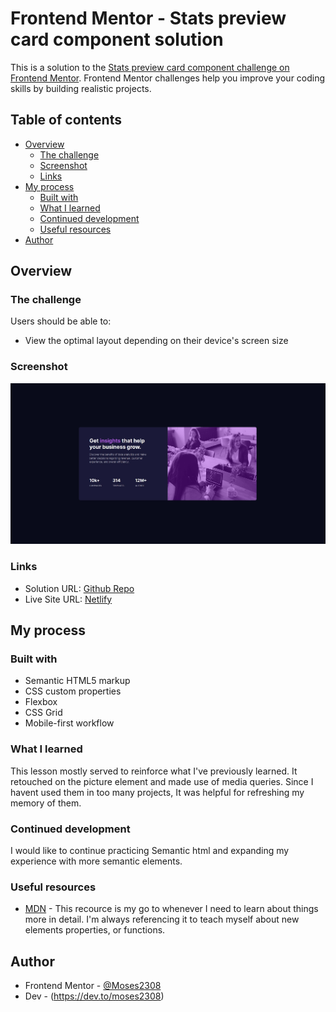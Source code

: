 # Frontend Mentor - Stats preview card component solution

This is a solution to the [Stats preview card component challenge on Frontend Mentor](https://www.frontendmentor.io/challenges/stats-preview-card-component-8JqbgoU62). Frontend Mentor challenges help you improve your coding skills by building realistic projects.

## Table of contents

- [Overview](#overview)
  - [The challenge](#the-challenge)
  - [Screenshot](#screenshot)
  - [Links](#links)
- [My process](#my-process)
  - [Built with](#built-with)
  - [What I learned](#what-i-learned)
  - [Continued development](#continued-development)
  - [Useful resources](#useful-resources)
- [Author](#author)

## Overview

### The challenge

Users should be able to:

- View the optimal layout depending on their device's screen size

### Screenshot

![](images/deskshot.jpg)

### Links

- Solution URL: [Github Repo](https://github.com/Moses2308/stats-card-component)
- Live Site URL: [Netlify](https://merry-florentine-f83560.netlify.app/)

## My process

### Built with

- Semantic HTML5 markup
- CSS custom properties
- Flexbox
- CSS Grid
- Mobile-first workflow

### What I learned

This lesson mostly served to reinforce what I've previously learned. It retouched on the picture element and made use of media queries. Since I havent used them in too many projects, It was helpful for refreshing my memory of them.

### Continued development

I would like to continue practicing Semantic html and expanding my experience with more semantic elements.

### Useful resources

- [MDN](https://developer.mozilla.org/en-US/) - This recource is my go to whenever I need to learn about things more in detail. I'm always referencing it to teach myself about new elements properties, or functions.

## Author

- Frontend Mentor - [@Moses2308](https://www.frontendmentor.io/profile/Moses2308)
- Dev - (https://dev.to/moses2308)
